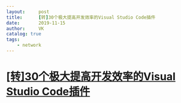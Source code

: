```yaml
---
layout:     post
title:      [转]30个极大提高开发效率的Visual Studio Code插件
date:       2019-11-15
author:     VK
catalog: true
tags:
    - network
---
```


# [[转]30个极大提高开发效率的Visual Studio Code插件](https://juejin.im/post/5b99a927f265da0a922399cd)

